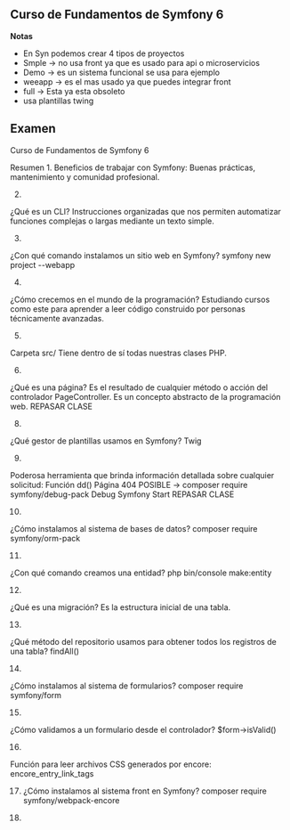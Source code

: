 ## Curso de Fundamentos de Symfony 6

**Notas** 
- En Syn podemos crear 4 tipos de proyectos
- Smple -> no usa front ya que es usado para api o microservicios 
- Demo -> es un sistema funcional se usa para ejemplo
- weeapp -> es el mas usado ya que puedes integrar front
- full -> Esta ya esta obsoleto
- usa plantillas twing


## Examen 

Curso de Fundamentos de Symfony 6

Resumen
1.
Beneficios de trabajar con Symfony:
Buenas prácticas, mantenimiento y comunidad profesional.

2.
¿Qué es un CLI?
Instrucciones organizadas que nos permiten automatizar funciones complejas o largas mediante un texto simple.

3.
¿Con qué comando instalamos un sitio web en Symfony?
symfony new project --webapp

4.
¿Cómo crecemos en el mundo de la programación?
Estudiando cursos como este para aprender a leer código construido por personas técnicamente avanzadas.

5.
Carpeta src/
Tiene dentro de sí todas nuestras clases PHP.

6.
¿Qué es una página?
Es el resultado de cualquier método o acción del controlador PageController.
Es un concepto abstracto de la programación web.
REPASAR CLASE

8.
¿Qué gestor de plantillas usamos en Symfony?
Twig

9.
Poderosa herramienta que brinda información detallada sobre cualquier solicitud:
Función dd()
Página 404
POSIBLE  -> composer require symfony/debug-pack
Debug Symfony Start
REPASAR CLASE

10.
¿Cómo instalamos al sistema de bases de datos?
composer require symfony/orm-pack

11.
¿Con qué comando creamos una entidad?
php bin/console make:entity

12.
¿Qué es una migración?
Es la estructura inicial de una tabla.

13.
¿Qué método del repositorio usamos para obtener todos los registros de una tabla?
findAll()

14.
¿Cómo instalamos al sistema de formularios?
composer require symfony/form

15.
¿Cómo validamos a un formulario desde el controlador?
$form->isValid()

16.
Función para leer archivos CSS generados por encore:
encore_entry_link_tags

17. ¿Cómo instalamos al sistema front en Symfony?
composer require symfony/webpack-encore

19. 
